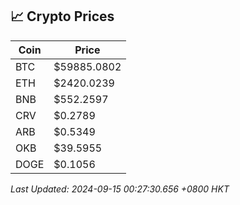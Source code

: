 ## 📈 Crypto Prices

| Coin | Price |
| ---- | ----- |
| BTC | $59885.0802 |
| ETH | $2420.0239 |
| BNB | $552.2597 |
| CRV | $0.2789 |
| ARB | $0.5349 |
| OKB | $39.5955 |
| DOGE | $0.1056 |

_Last Updated: 2024-09-15 00:27:30.656 +0800 HKT_